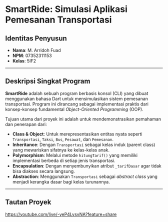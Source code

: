 # SmartRide: Simulasi Aplikasi Pemesanan Transportasi

## Identitas Penyusun

* **Nama**: M. Arridoh Fuad
* **NPM**: 07352311153
* **Kelas**: 5IF2

---

## Deskripsi Singkat Program

**SmartRide** adalah sebuah program berbasis konsol (CLI) yang dibuat menggunakan bahasa Dart untuk mensimulasikan sistem pemesanan transportasi. Program ini dirancang sebagai implementasi praktis dari konsep-konsep fundamental *Object-Oriented Programming* (OOP).

Tujuan utama dari proyek ini adalah untuk mendemonstrasikan pemahaman dan penerapan dari:

* **Class & Object**: Untuk merepresentasikan entitas nyata seperti `Transportasi`, `Taksi`, `Bus`, `Pesawat`, dan `Pemesanan`.
* **Inheritance**: Dengan `Transportasi` sebagai kelas induk (parent class) yang mewariskan sifatnya ke kelas-kelas anak.
* **Polymorphism**: Melalui metode `hitungTarif()` yang memiliki implementasi berbeda di setiap jenis transportasi.
* **Encapsulation**: Dengan menyembunyikan atribut `_tarifDasar` agar tidak bisa diakses secara langsung.
* **Abstraction**: Menggunakan `Transportasi` sebagai *abstract class* yang menjadi kerangka dasar bagi kelas turunannya.

---

## Tautan Proyek

<https://youtube.com/live/-yeP4LvsvNA?feature=share>  
